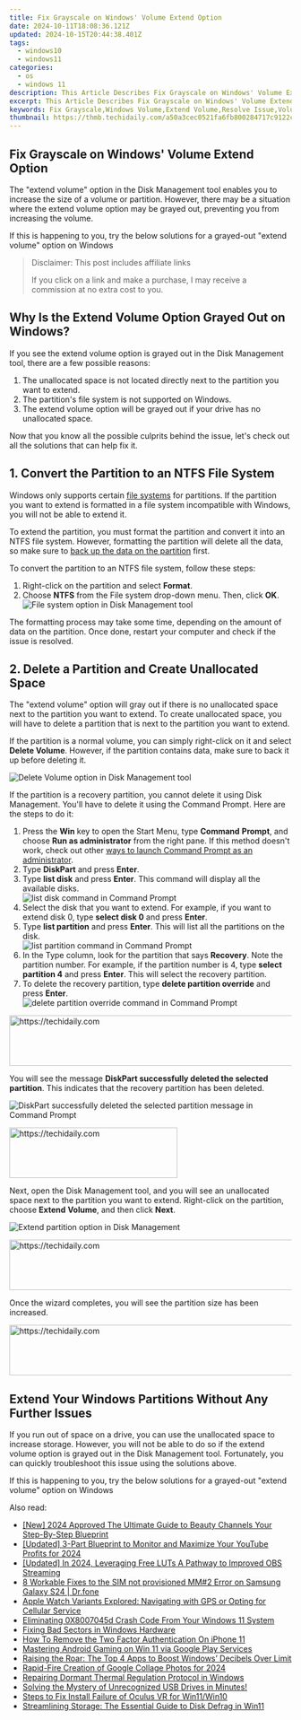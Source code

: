 ```yaml
---
title: Fix Grayscale on Windows' Volume Extend Option
date: 2024-10-11T18:08:36.121Z
updated: 2024-10-15T20:44:38.401Z
tags:
  - windows10
  - windows11
categories:
  - os
  - windows 11
description: This Article Describes Fix Grayscale on Windows' Volume Extend Option
excerpt: This Article Describes Fix Grayscale on Windows' Volume Extend Option
keywords: Fix Grayscale,Windows Volume,Extend Volume,Resolve Issue,Volume Adjustment,Display Correction,Windows Settings
thumbnail: https://thmb.techidaily.com/a50a3cec0521fa6fb800284717c9122c07291a0277fd1f77229ad231586b5b14.jpg
---
```


## Fix Grayscale on Windows' Volume Extend Option

 The "extend volume" option in the Disk Management tool enables you to increase the size of a volume or partition. However, there may be a situation where the extend volume option may be grayed out, preventing you from increasing the volume.

 If this is happening to you, try the below solutions for a grayed-out "extend volume" option on Windows

>  Disclaimer: This post includes affiliate links
>
>  If you click on a link and make a purchase, I may receive a commission at no extra cost to you.
>

## Why Is the Extend Volume Option Grayed Out on Windows?

 If you see the extend volume option is grayed out in the Disk Management tool, there are a few possible reasons:

1. The unallocated space is not located directly next to the partition you want to extend.
2. The partition's file system is not supported on Windows.
3. The extend volume option will be grayed out if your drive has no unallocated space.

 Now that you know all the possible culprits behind the issue, let's check out all the solutions that can help fix it.

## 1\. Convert the Partition to an NTFS File System

 Windows only supports certain [file systems](https://www.makeuseof.com/tag/from-fat-to-ntfs-to-zfs-file-systems-demystified-makeuseof-explains/) for partitions. If the partition you want to extend is formatted in a file system incompatible with Windows, you will not be able to extend it.

 To extend the partition, you must format the partition and convert it into an NTFS file system. However, formatting the partition will delete all the data, so make sure to [back up the data on the partition](https://www.makeuseof.com/ways-to-back-up-data/) first.

 To convert the partition to an NTFS file system, follow these steps:

1. Right-click on the partition and select **Format**.
2. Choose **NTFS** from the File system drop-down menu. Then, click **OK**.  
![File system option in Disk Management tool](https://static1.makeuseofimages.com/wordpress/wp-content/uploads/2023/08/file-system-option.jpg)

 The formatting process may take some time, depending on the amount of data on the partition. Once done, restart your computer and check if the issue is resolved.

## 2\. Delete a Partition and Create Unallocated Space

 The "extend volume" option will gray out if there is no unallocated space next to the partition you want to extend. To create unallocated space, you will have to delete a partition that is next to the partition you want to extend.

 If the partition is a normal volume, you can simply right-click on it and select **Delete Volume**. However, if the partition contains data, make sure to back it up before deleting it.

![Delete Volume option in Disk Management tool](https://static1.makeuseofimages.com/wordpress/wp-content/uploads/2023/08/delete-volume-option.jpg)

 If the partition is a recovery partition, you cannot delete it using Disk Management. You'll have to delete it using the Command Prompt. Here are the steps to do it:

1. Press the **Win** key to open the Start Menu, type **Command** **Prompt**, and choose **Run as administrator** from the right pane. If this method doesn't work, check out other [ways to launch Command Prompt as an administrator](https://www.makeuseof.com/windows-run-command-prompt-admin/).
2. Type **DiskPart** and press **Enter**.
3. Type **list disk** and press **Enter**. This command will display all the available disks.  
![list disk command in Command Prompt](https://static1.makeuseofimages.com/wordpress/wp-content/uploads/2023/08/list-disk-command-2.jpg)
4. Select the disk that you want to extend. For example, if you want to extend disk 0, type **select disk 0** and press **Enter**.
5. Type **list partition** and press **Enter**. This will list all the partitions on the disk.  
![list partition command in Command Prompt](https://static1.makeuseofimages.com/wordpress/wp-content/uploads/2023/08/list-partition.jpg)
6. In the Type column, look for the partition that says **Recovery**. Note the partition number. For example, if the partition number is 4, type **select partition 4** and press **Enter**. This will select the recovery partition.
7. To delete the recovery partition, type **delete partition override** and press **Enter**.  
![delete partition override command in Command Prompt](https://static1.makeuseofimages.com/wordpress/wp-content/uploads/2023/08/delete-partition-override.jpg)

<!-- affiliate ads begin -->
<a href="https://ephamedtechinc.pxf.io/c/5597632/2137221/26400" target="_top" id="2137221">
  <img src="//a.impactradius-go.com/display-ad/26400-2137221" border="0" alt="https://techidaily.com" width="728" height="90"/>
</a>
<img height="0" width="0" src="https://ephamedtechinc.pxf.io/i/5597632/2137221/26400" style="position:absolute;visibility:hidden;" border="0" />
<!-- affiliate ads end -->

 You will see the message **DiskPart successfully deleted the selected partition**. This indicates that the recovery partition has been deleted.

![DiskPart successfully deleted the selected partition message in Command Prompt](https://static1.makeuseofimages.com/wordpress/wp-content/uploads/2023/08/diskpart-successfully-deleted-the-selected-partition.jpg)

<!-- affiliate ads begin -->
<a href="https://laganoo.pxf.io/c/5597632/1657395/16446" target="_top" id="1657395">
  <img src="//a.impactradius-go.com/display-ad/16446-1657395" border="0" alt="https://techidaily.com" width="300" height="90"/>
</a>
<img height="0" width="0" src="https://laganoo.pxf.io/i/5597632/1657395/16446" style="position:absolute;visibility:hidden;" border="0" />
<!-- affiliate ads end -->

 Next, open the Disk Management tool, and you will see an unallocated space next to the partition you want to extend. Right-click on the partition, choose **Extend** **Volume**, and then click **Next**.

![Extend partition option in Disk Management](https://static1.makeuseofimages.com/wordpress/wp-content/uploads/2023/08/extend-partition-option.jpg)

<!-- affiliate ads begin -->
<a href="https://appsumo.8odi.net/c/5597632/2137411/7443" target="_top" id="2137411">
  <img src="//a.impactradius-go.com/display-ad/7443-2137411" border="0" alt="https://techidaily.com" width="600" height="90"/>
</a>
<img height="0" width="0" src="https://appsumo.8odi.net/i/5597632/2137411/7443" style="position:absolute;visibility:hidden;" border="0" />
<!-- affiliate ads end -->

 Once the wizard completes, you will see the partition size has been increased.

<!-- affiliate ads begin -->
<a href="https://aligracehair.sjv.io/c/5597632/1918684/19272" target="_top" id="1918684">
  <img src="//a.impactradius-go.com/display-ad/19272-1918684" border="0" alt="https://techidaily.com" width="728" height="90"/>
</a>
<img height="0" width="0" src="https://aligracehair.sjv.io/i/5597632/1918684/19272" style="position:absolute;visibility:hidden;" border="0" />
<!-- affiliate ads end -->

## Extend Your Windows Partitions Without Any Further Issues

 If you run out of space on a drive, you can use the unallocated space to increase storage. However, you will not be able to do so if the extend volume option is grayed out in the Disk Management tool. Fortunately, you can quickly troubleshoot this issue using the solutions above.

 If this is happening to you, try the below solutions for a grayed-out "extend volume" option on Windows

<span class="atpl-alsoreadstyle">Also read:</span>
<div><ul>
<li><a href="https://youtube-blog.techidaily.com/024-approved-the-ultimate-guide-to-beauty-channels-your-step-by-step-blueprint/"><u>[New] 2024 Approved The Ultimate Guide to Beauty Channels Your Step-By-Step Blueprint</u></a></li>
<li><a href="https://youtube-web.techidaily.com/ed-3-part-blueprint-to-monitor-and-maximize-your-youtube-profits-for-2024/"><u>[Updated] 3-Part Blueprint to Monitor and Maximize Your YouTube Profits for 2024</u></a></li>
<li><a href="https://article-helps.techidaily.com/updated-in-2024-leveraging-free-luts-a-pathway-to-improved-obs-streaming/"><u>[Updated] In 2024, Leveraging Free LUTs A Pathway to Improved OBS Streaming</u></a></li>
<li><a href="https://howto.techidaily.com/8-workable-fixes-to-the-sim-not-provisioned-mm2-error-on-samsung-galaxy-s24-drfone-by-drfone-fix-android-problems-fix-android-problems/"><u>8 Workable Fixes to the SIM not provisioned MM#2 Error on Samsung Galaxy S24 | Dr.fone</u></a></li>
<li><a href="https://buynow-info.techidaily.com/apple-watch-variants-explored-navigating-with-gps-or-opting-for-cellular-service/"><u>Apple Watch Variants Explored: Navigating with GPS or Opting for Cellular Service</u></a></li>
<li><a href="https://win11.techidaily.com/eliminating-0x8007045d-crash-code-from-your-windows-11-system/"><u>Eliminating 0X8007045d Crash Code From Your Windows 11 System</u></a></li>
<li><a href="https://win11.techidaily.com/fixing-bad-sectors-in-windows-hardware/"><u>Fixing Bad Sectors in Windows Hardware</u></a></li>
<li><a href="https://apple-account.techidaily.com/how-to-remove-the-two-factor-authentication-on-iphone-11-by-drfone-ios/"><u>How To Remove the Two Factor Authentication On iPhone 11</u></a></li>
<li><a href="https://win11.techidaily.com/mastering-android-gaming-on-win-11-via-google-play-services/"><u>Mastering Android Gaming on Win 11 via Google Play Services</u></a></li>
<li><a href="https://windows11.techidaily.com/raising-the-roar-the-top-4-apps-to-boost-windows-decibels-over-limit/"><u>Raising the Roar: The Top 4 Apps to Boost Windows’ Decibels Over Limit</u></a></li>
<li><a href="https://some-approaches.techidaily.com/rapid-fire-creation-of-google-collage-photos-for-2024/"><u>Rapid-Fire Creation of Google Collage Photos for 2024</u></a></li>
<li><a href="https://win11.techidaily.com/repairing-dormant-thermal-regulation-protocol-in-windows/"><u>Repairing Dormant Thermal Regulation Protocol in Windows</u></a></li>
<li><a href="https://common-error.techidaily.com/solving-the-mystery-of-unrecognized-usb-drives-in-minutes/"><u>Solving the Mystery of Unrecognized USB Drives in Minutes!</u></a></li>
<li><a href="https://win11.techidaily.com/steps-to-fix-install-failure-of-oculus-vr-for-win11win10/"><u>Steps to Fix Install Failure of Oculus VR for Win11/Win10</u></a></li>
<li><a href="https://win11.techidaily.com/streamlining-storage-the-essential-guide-to-disk-defrag-in-win11/"><u>Streamlining Storage: The Essential Guide to Disk Defrag in Win11</u></a></li>
</ul></div>

<ins class="adsbygoogle"
      style="display:block"
      data-ad-client="ca-pub-7571918770474297"
      data-ad-slot="8358498916"
      data-ad-format="auto"
      data-full-width-responsive="true"></ins>
    